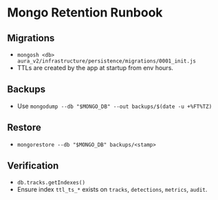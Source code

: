 # Mongo Retention Runbook

## Migrations
- `mongosh <db> aura_v2/infrastructure/persistence/migrations/0001_init.js`
- TTLs are created by the app at startup from env hours.

## Backups
- Use `mongodump --db "$MONGO_DB" --out backups/$(date -u +%FT%TZ)`

## Restore
- `mongorestore --db "$MONGO_DB" backups/<stamp>`

## Verification
- `db.tracks.getIndexes()`
- Ensure index `ttl_ts_*` exists on `tracks`, `detections`, `metrics`, `audit`.
